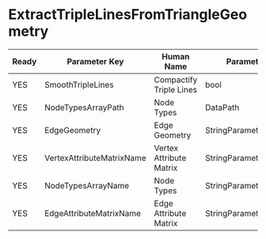 # ExtractTripleLinesFromTriangleGeometry #

| Ready | Parameter Key | Human Name | Parameter Type | Parameter Class |
|-------|---------------|------------|-----------------|----------------|
| YES | SmoothTripleLines | Compactify Triple Lines | bool | BoolParameter |
| YES | NodeTypesArrayPath | Node Types | DataPath | ArraySelectionParameter |
| YES | EdgeGeometry | Edge Geometry | StringParameter::ValueType | StringParameter |
| YES | VertexAttributeMatrixName | Vertex Attribute Matrix | StringParameter::ValueType | StringParameter |
| YES | NodeTypesArrayName | Node Types | StringParameter::ValueType | StringParameter |
| YES | EdgeAttributeMatrixName | Edge Attribute Matrix | StringParameter::ValueType | StringParameter |
